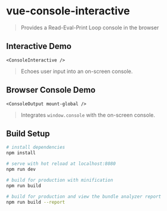 # vue-console-interactive

>Provides a Read-Eval-Print Loop console in the browser

## Interactive Demo

``` vue
<ConsoleInteractive />
```

>Echoes user input into an on-screen console.

## Browser Console Demo

``` vue
<ConsoleOutput mount-global />
```

>Integrates `window.console` with the on-screen console.


## Build Setup

``` bash
# install dependencies
npm install

# serve with hot reload at localhost:8080
npm run dev

# build for production with minification
npm run build

# build for production and view the bundle analyzer report
npm run build --report
```
